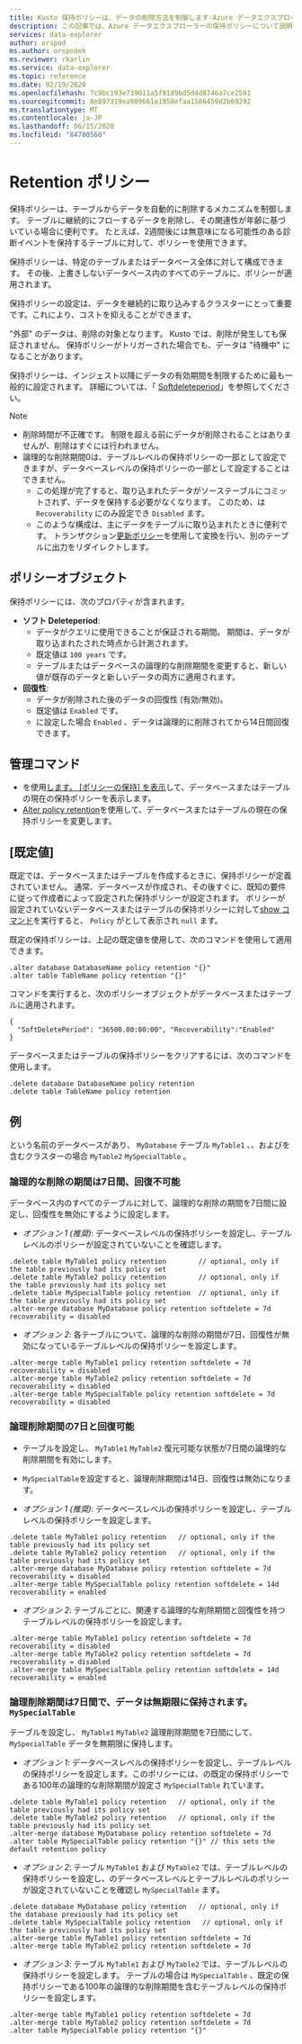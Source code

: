 ```yaml
---
title: Kusto 保持ポリシーは、データの削除方法を制御します-Azure データエクスプローラー
description: この記事では、Azure データエクスプローラーの保持ポリシーについて説明します。
services: data-explorer
author: orspod
ms.author: orspodek
ms.reviewer: rkarlin
ms.service: data-explorer
ms.topic: reference
ms.date: 02/19/2020
ms.openlocfilehash: 7c9bc193e739011a5f91d9bd5d4d8746a7ce2591
ms.sourcegitcommit: 8e097319ea989661e1958efaa1586459d2b69292
ms.translationtype: MT
ms.contentlocale: ja-JP
ms.lasthandoff: 06/15/2020
ms.locfileid: "84780560"
---
```

# <a name="retention-policy"></a>Retention ポリシー

保持ポリシーは、テーブルからデータを自動的に削除するメカニズムを制御します。 テーブルに継続的にフローするデータを削除し、その関連性が年齢に基づいている場合に便利です。 たとえば、2週間後には無意味になる可能性のある診断イベントを保持するテーブルに対して、ポリシーを使用できます。

保持ポリシーは、特定のテーブルまたはデータベース全体に対して構成できます。
その後、上書きしないデータベース内のすべてのテーブルに、ポリシーが適用されます。

保持ポリシーの設定は、データを継続的に取り込みするクラスターにとって重要です。これにより、コストを抑えることができます。

"外部" のデータは、削除の対象となります。 Kusto では、削除が発生しても保証されません。 保持ポリシーがトリガーされた場合でも、データは "待機中" になることがあります。

保持ポリシーは、インジェスト以降にデータの有効期間を制限するために最も一般的に設定されます。
詳細については、「 [Softdeleteperiod](#the-policy-object)」を参照してください。

> [!NOTE]
> * 削除時間が不正確です。 制限を超える前にデータが削除されることはありませんが、削除はすぐには行われません。
> * 論理的な削除期間0は、テーブルレベルの保持ポリシーの一部として設定できますが、データベースレベルの保持ポリシーの一部として設定することはできません。
>   * この処理が完了すると、取り込まれたデータがソーステーブルにコミットされず、データを保持する必要がなくなります。 このため、は `Recoverability` にのみ設定でき `Disabled` ます。
>   * このような構成は、主にデータをテーブルに取り込まれたときに便利です。
> トランザクション[更新ポリシー](updatepolicy.md)を使用して変換を行い、別のテーブルに出力をリダイレクトします。

## <a name="the-policy-object"></a>ポリシーオブジェクト

保持ポリシーには、次のプロパティが含まれます。

* **ソフト Deleteperiod**:
    * データがクエリに使用できることが保証される期間。 期間は、データが取り込まれたされた時点から計測されます。
    * 既定値は `100 years` です。
    * テーブルまたはデータベースの論理的な削除期間を変更すると、新しい値が既存のデータと新しいデータの両方に適用されます。
* **回復性**:
    * データが削除された後のデータの回復性 (有効/無効)。
    * 既定値は `Enabled` です。
    * に設定した場合 `Enabled` 、データは論理的に削除されてから14日間回復できます。

## <a name="control-commands"></a>管理コマンド

* を使用[します。 [ポリシーの保持] を表示](../management/retention-policy.md)して、データベースまたはテーブルの現在の保持ポリシーを表示します。
* [Alter policy retention](../management/retention-policy.md)を使用して、データベースまたはテーブルの現在の保持ポリシーを変更します。

## <a name="defaults"></a>[既定値]

既定では、データベースまたはテーブルを作成するときに、保持ポリシーが定義されていません。 通常、データベースが作成され、その後すぐに、既知の要件に従って作成者によって設定された保持ポリシーが設定されます。
ポリシーが設定されていないデータベースまたはテーブルの保持ポリシーに対して[show コマンド](../management/retention-policy.md)を実行すると、 `Policy` がとして表示され `null` ます。

既定の保持ポリシーは、上記の既定値を使用して、次のコマンドを使用して適用できます。

```kusto
.alter database DatabaseName policy retention "{}"
.alter table TableName policy retention "{}"
```

コマンドを実行すると、次のポリシーオブジェクトがデータベースまたはテーブルに適用されます。

```kusto
{
  "SoftDeletePeriod": "36500.00:00:00", "Recoverability":"Enabled"
}
```

データベースまたはテーブルの保持ポリシーをクリアするには、次のコマンドを使用します。

```kusto
.delete database DatabaseName policy retention
.delete table TableName policy retention
```

## <a name="examples"></a>例

という名前のデータベースがあり、 `MyDatabase` テーブル `MyTable1` 、、およびを含むクラスターの場合 `MyTable2` `MySpecialTable` 。

### <a name="soft-delete-period-of-seven-days-and-recoverability-disabled"></a>論理的な削除の期間は7日間、回復不可能

データベース内のすべてのテーブルに対して、論理的な削除の期間を7日間に設定し、回復性を無効にするように設定します。

* *オプション 1 (推奨)*: データベースレベルの保持ポリシーを設定し、テーブルレベルのポリシーが設定されていないことを確認します。

```kusto
.delete table MyTable1 policy retention        // optional, only if the table previously had its policy set
.delete table MyTable2 policy retention        // optional, only if the table previously had its policy set
.delete table MySpecialTable policy retention  // optional, only if the table previously had its policy set
.alter-merge database MyDatabase policy retention softdelete = 7d recoverability = disabled
```

* *オプション 2*: 各テーブルについて、論理的な削除の期間が7日、回復性が無効になっているテーブルレベルの保持ポリシーを設定します。

```kusto
.alter-merge table MyTable1 policy retention softdelete = 7d recoverability = disabled
.alter-merge table MyTable2 policy retention softdelete = 7d recoverability = disabled
.alter-merge table MySpecialTable policy retention softdelete = 7d recoverability = disabled
```

### <a name="soft-delete-period-of-seven-days-and-recoverability-enabled"></a>論理削除期間の7日と回復可能

* テーブルを設定し、 `MyTable1` `MyTable2` 復元可能な状態が7日間の論理的な削除期間を有効にします。
* `MySpecialTable`を設定すると、論理削除期間は14日、回復性は無効になります。

* *オプション 1 (推奨)*: データベースレベルの保持ポリシーを設定し、テーブルレベルの保持ポリシーを設定します。

```kusto
.delete table MyTable1 policy retention   // optional, only if the table previously had its policy set
.delete table MyTable2 policy retention   // optional, only if the table previously had its policy set
.alter-merge database MyDatabase policy retention softdelete = 7d recoverability = disabled
.alter-merge table MySpecialTable policy retention softdelete = 14d recoverability = enabled
```

* *オプション 2*: テーブルごとに、関連する論理的な削除期間と回復性を持つテーブルレベルの保持ポリシーを設定します。

```kusto
.alter-merge table MyTable1 policy retention softdelete = 7d recoverability = disabled
.alter-merge table MyTable2 policy retention softdelete = 7d recoverability = disabled
.alter-merge table MySpecialTable policy retention softdelete = 14d recoverability = enabled
```

### <a name="soft-delete-period-of-seven-days-and-myspecialtable-keeps-its-data-indefinitely"></a>論理削除期間は7日間で、データは無期限に保持されます。 `MySpecialTable`

テーブルを設定し、 `MyTable1` `MyTable2` 論理削除期間を7日間にして、 `MySpecialTable` データを無期限に保持します。

* *オプション 1*: データベースレベルの保持ポリシーを設定し、テーブルレベルの保持ポリシーを設定します。このポリシーには、の既定の保持ポリシーである100年の論理的な削除期間が設定さ `MySpecialTable` れています。

```kusto
.delete table MyTable1 policy retention   // optional, only if the table previously had its policy set
.delete table MyTable2 policy retention   // optional, only if the table previously had its policy set
.alter-merge database MyDatabase policy retention softdelete = 7d
.alter table MySpecialTable policy retention "{}" // this sets the default retention policy
```

* *オプション 2*: テーブル `MyTable1` および `MyTable2` では、テーブルレベルの保持ポリシーを設定し、のデータベースレベルとテーブルレベルのポリシーが設定されていないことを確認し `MySpecialTable` ます。

```kusto
.delete database MyDatabase policy retention   // optional, only if the database previously had its policy set
.delete table MySpecialTable policy retention   // optional, only if the table previously had its policy set
.alter-merge table MyTable1 policy retention softdelete = 7d
.alter-merge table MyTable2 policy retention softdelete = 7d
```

* *オプション 3*: テーブル `MyTable1` および `MyTable2` では、テーブルレベルの保持ポリシーを設定します。 テーブルの場合は `MySpecialTable` 、既定の保持ポリシーである100年の論理的な削除期間を含むテーブルレベルの保持ポリシーを設定します。

```kusto
.alter-merge table MyTable1 policy retention softdelete = 7d
.alter-merge table MyTable2 policy retention softdelete = 7d
.alter table MySpecialTable policy retention "{}"
```
